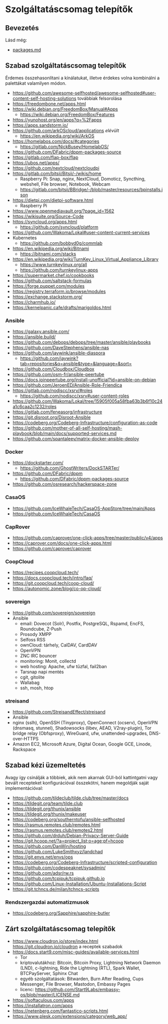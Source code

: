 # Szolgáltatáscsomag telepítők

## Bevezetés

Lásd még:

* [packages.md](packages.md)

## Szabad szolgáltatáscsomag telepítők

Érdemes összehasonlítani a kínálatukat, illetve érdekes volna kombinálni a palettákat valamilyen módon.

* https://github.com/awesome-selfhosted/awesome-selfhosted#user-content-self-hosting-solutions továbbiak felsorolása
* https://freedombone.net/apps.html
* https://wiki.debian.org/FreedomBox/Manual#Apps
  * https://wiki.debian.org/FreedomBox/Features
* https://yunohost.org/en/apps?q=%2Fapps
* https://apps.sandstorm.io/
* https://github.com/arkOScloud/applications _elévült_
  * https://en.wikipedia.org/wiki/ArkOS
* https://homelabos.com/docs/#categories
  * https://gitlab.com/NickBusey/HomelabOS/
* https://github.com/DFabric/dppm-packages-source
* https://gitlab.com/flap-box/flap
* https://ubos.net/apps/
* https://github.com/nextcloud/nextcloudpi
* https://gitlab.com/bitsii/Bitsii/-/wikis/home
  * Raspberry Pi: Snap, nginx, NextCloud, Domoticz, Syncthing, webshell, File browser, Notebook, Webcam
  * https://gitlab.com/bitsii/BBridge/-/blob/master/resources/bpinstalls.json
* https://dietpi.com/dietpi-software.html
  * Raspberry Pi
* https://www.openmediavault.org/?page_id=1562
* https://wikisuite.org/Source-Code
* https://syncloud.org/apps.html
  * https://github.com/syncloud/platform
* https://github.com/Wakoma/Lokal#user-content-current-services
* Kubernetes
  * https://github.com/bobbyd0g/commlab
* https://en.wikipedia.org/wiki/Bitnami
  * https://bitnami.com/stacks
* https://en.wikipedia.org/wiki/TurnKey_Linux_Virtual_Appliance_Library
  * https://www.turnkeylinux.org/all
  * https://github.com/turnkeylinux-apps
* https://supermarket.chef.io/cookbooks
* https://github.com/saltstack-formulas
* https://forge.puppet.com/modules
* https://registry.terraform.io/browse/modules
* https://exchange.stackstorm.org/
* https://charmhub.io/
* https://kernelpanic.cafe/drafts/marigoldos.html

### Ansible

* https://galaxy.ansible.com/
* https://ansible.build/
* https://github.com/debops/debops/tree/master/ansible/playbooks
* https://github.com/DaveStephens/ansible-nas
* https://github.com/jaywink/ansible-diaspora
  * https://github.com/jaywink?tab=repositories&q=ansible&type=&language=&sort=
* https://github.com/Cloudbox/Cloudbox
* https://github.com/osm-fr/ansible-peertube
* https://docs.joinpeertube.org/install-unofficial?id=ansible-on-debian
* https://github.com/JeroenED/Ansible-Role-Friendica
* https://gitlab.com/nodiscc/xsrv/#roles
  * https://github.com/nodiscc/xsrv#user-content-roles
* https://github.com/Wakoma/Lokal/tree/15905f005a58fba63b3b6f10c24a1c6caa2c1232/roles
* https://gitlab.com/feneasorg/infrastructure
* https://git.disroot.org/Disroot-Ansible
* https://codeberg.org/Codeberg-Infrastructure/configuration-as-code
* https://github.com/mother-of-all-self-hosting/mash-playbook/blob/main/docs/supported-services.md
* https://github.com/spantaleev/matrix-docker-ansible-deploy

### Docker

* https://dockstarter.com/
  * https://github.com/GhostWriters/DockSTARTer/
* https://github.com/DFabric/dppm
  * https://github.com/DFabric/dppm-packages-source
* https://github.com/osresearch/hackerspace-zone

### CasaOS

* https://github.com/IceWhaleTech/CasaOS-AppStore/tree/main/Apps
* https://github.com/IceWhaleTech/CasaOS

### CapRover

* https://github.com/caprover/one-click-apps/tree/master/public/v4/apps
* https://caprover.com/docs/one-click-apps.html
* https://github.com/caprover/caprover

### CoopCloud

* https://recipes.coopcloud.tech/
* https://docs.coopcloud.tech/intro/faq/
* https://git.coopcloud.tech/coop-cloud/
* https://autonomic.zone/blog/co-op-cloud/

### sovereign

* https://github.com/sovereign/sovereign
* Ansible
  * email: Dovecot (Solr), Postfix, PostgreSQL, Rspamd, EncFS, Roundcube, Z-Push
  * Prosody XMPP
  * Selfoss RSS
  * ownCloud: tárhely, CalDAV, CardDAV
  * OpenVPN
  * ZNC IRC bouncer
  * monitoring: Monit, collectd
  * web hosting: Apache, ufw tűzfal, fail2ban
  * Tarsnap napi mentés
  * cgit, gitolite
  * Wallabag
  * ssh, mosh, htop

### streisand

* https://github.com/StreisandEffect/streisand
* Ansible
* nginx (sslh), OpenSSH (Tinyproxy), OpenConnect (ocserv), OpenVPN (dnsmasq, stunnel), Shadowsocks (libev, AEAD, V2ray-plugin), Tor bridge relay (Obfsproxy), WireGuard, ufw, unattended-upgrades, DNS-over-HTTPS
* Amazon EC2, Microsoft Azure, Digital Ocean, Google GCE, Linode, Rackspace

## Szabad kézi üzemeltetés

Avagy így csinálják a többiek, akik nem akarnak GUI-ból kattintgatni vagy bevált recepteket konfigurációval összekötni, hanem megoldják saját implementációval:

* https://github.com/tildeclub/tilde.club/tree/master/docs
* https://tildegit.org/team/tilde.club
* https://tildegit.org/thunix/ansible
* https://tildegit.org/thunix/makeuser
* https://codeberg.org/southerntofu/ansible-selfhosted
* https://rasmus.remotes.club/remotes.html
* https://rasmus.remotes.club/remotes2.html
* https://github.com/drduh/Debian-Privacy-Server-Guide
* https://git.hcoop.net/?a=project_list;o=age;pf=hcoop
* https://github.com/DanWin/hosting
* https://github.com/LukeSmithxyz/landchad
* https://git.envs.net/envs/ops
* https://codeberg.org/Codeberg-Infrastructure/scripted-configuration
* https://github.com/codespeaknet/sysadmin/
* https://github.com/adsr/rw.rs
* https://github.com/tcpipuk/tcpipuk.github.io
* https://github.com/Linux-Installation/Ubuntu-Installations-Script
* https://git.tchncs.de/milan/tchncs-scripts

### Rendszergazdai automatizmusok

* https://codeberg.org/Sapphire/sapphire-butler

## Zárt szolgáltatáscsomag telepítők

* https://www.cloudron.io/store/index.html https://git.cloudron.io/cloudron a receptek szabadok
* https://docs.start9.com/misc-guides/available-services.html
  * Tor
  * kriptovalutákhoz: Bitcoin, Bitcoin Proxy, Lightning Network Daemon (LND), c-lightning, Ride the Lightning (RTL), Spark Wallet, BTCPayServer, Sphinx Chat
  * egyéb szolgáltatások: Bitwarden, Burn After Reading, Cups Messenger, File Browser, Mastodon, Embassy Pages
  * licenc: https://github.com/Start9Labs/embassy-os/blob/master/LICENSE.md
* https://softaculous.com/apps
* https://installatron.com/apps
* https://netenberg.com/fantastico-scripts.html
* https://www.plesk.com/extensions/category/web_app/
